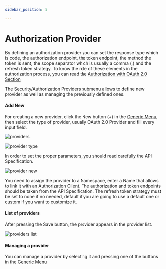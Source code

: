 ```yaml
---
sidebar_position: 5

---
```


# Authorization Provider

By defining an authorization provider you can set the response type which is code, the authorization endpoint, the token endpoint, the method the token is sent, the scope separator which is usually a comma (,) and the refresh token strategy. To know the role of these elements in the authorization process, you can read the [Authorization with OAuth 2.0 Section](security/authorization.md)

The Security/Authorization Providers submenu allows to define new provider as well as managing the previously defined ones.

#### Add New

For creating a new provider, click the New button (+) in the [Generic Menu](generic/generic_menu_options_.md), then select the type of provider, usually OAuth 2.0 Provider and fill every input field.

![providers](https://user-images.githubusercontent.com/54523080/149273740-0a164078-1d20-4ea7-b932-a2508f312003.png)

![provider type](https://user-images.githubusercontent.com/54523080/149274373-df538dea-8172-4246-a675-7e66f6e4c621.png)

In order to set the proper parameters, you should read carefully the API Specification.

![provider new](https://user-images.githubusercontent.com/54523080/149274566-6ba6863b-f44c-4548-a681-61ca57bf45d3.png)

You need to assign the provider to a Namespace, enter a Name that allows to link it with an Authorization Client. The authorization and token endpoints should be taken from the API Specification. The refresh token strategy must be set to none if no needed, default if you are going to use a default one or custom if you want to customize it.

#### List of providers

After pressing the Save button, the provider appears in the provider list.

![providers list](https://user-images.githubusercontent.com/54523080/149275698-56f017ec-5531-4c69-b866-f4a86352131d.png)

#### Managing a provider

You can manage a provider by selecting it and pressing one of the buttons in the [Generic Menu](generic/generic_menu_options_.md)
